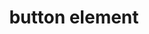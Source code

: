 ---
{
  "title": "button element",
  "description": "The button element represents a button labeled by its contents.",
  "category": "html",
  "keywords": "button element",
  "last_test_date": "2020-08-15",
  "test_results_url": "https://a11ysupport.io/tech/html/button_element",
  "test_url": "https://a11ysupport.io/tech/html/button_element",
  "notes_by_num": {
    "1": "Didn't convey inner-text name changes when in focus",
    "2": "Didn't convey its name"
  },
  "stats": {
    "jaws": {
      "chrome": {
        "92": "a #1"
      },
      "edge": {
        "92": "a #1"
      },
      "ie": {
        "11": "y"
      },
      "firefox": {
        "68-82": "a #1"
      }
    },
    "narrator": {
      "edge": {
        "44-86": "y"
      }
    },
    "nvda": {
      "chrome": {
        "92": "a #1"
      },
      "edge": {
        "92": "a #1"
      },
      "firefox": {
        "68-82": "a #1"
      }
    },
    "talkback": {
      "and_chr": {
        "76-86": "a #1"
      }
    },
    "vo_ios": {
      "ios_saf": {
        "12.3.1-15.0.2": "y"
      }
    },
    "vo_macos": {
      "safari": {
        "12.1.1-15.1": "a"
      }
    },
    "orca": {
      "firefox": {
        "69-82": "a #1"
      }
    },
    "dragon_win": {
      "chrome": {
        "76-87": "a"
      }
    },
    "va_and": {
      "and_chr": {
        "77-87": "a"
      }
    },
    "vc_macos": {
      "safari": {
        "13.0.5-14.0.1": "a #2"
      }
    },
    "vc_ios": {
      "ios_saf": {
        "13.0-14.2": "a"
      }
    },
    "wsr": {
      "chrome": {
        "77-87": "a"
      },
      "edge": {
        "44": "y"
      }
    }
  },
  "links": {
    "HTML AAM: button name change not conveyed": "https://github.com/w3c/html-aam/issues/291",
    "JAWS: button name change not conveyed": "https://github.com/FreedomScientific/VFO-standards-support/issues/392",
    "WHATWG HTML spec for the button element": "https://html.spec.whatwg.org/multipage/form-elements.html#the-button-element",
    "HTML AAM for the button element": "https://w3c.github.io/html-aam/#el-button"
  }
}
---